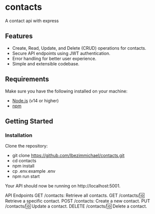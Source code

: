 # contacts
A contact api with express

## Features

- Create, Read, Update, and Delete (CRUD) operations for contacts.
- Secure API endpoints using JWT authentication.
- Error handling for better user experience.
- Simple and extensible codebase.


## Requirements

Make sure you have the following installed on your machine:
- [Node.js](https://nodejs.org/) (v14 or higher)
- [npm](https://www.npmjs.com/)


## Getting Started

### Installation

Clone the repository:

- git clone https://github.com/Ibezimmichael/contacts.git
- cd contacts
- npm install
- cp .env.example .env
- npm run start


Your API should now be running on http://localhost:5001.

API Endpoints
GET /contacts: Retrieve all contacts.
GET /contacts/:id: Retrieve a specific contact.
POST /contacts: Create a new contact.
PUT /contacts/:id: Update a contact.
DELETE /contacts/:id: Delete a contact.